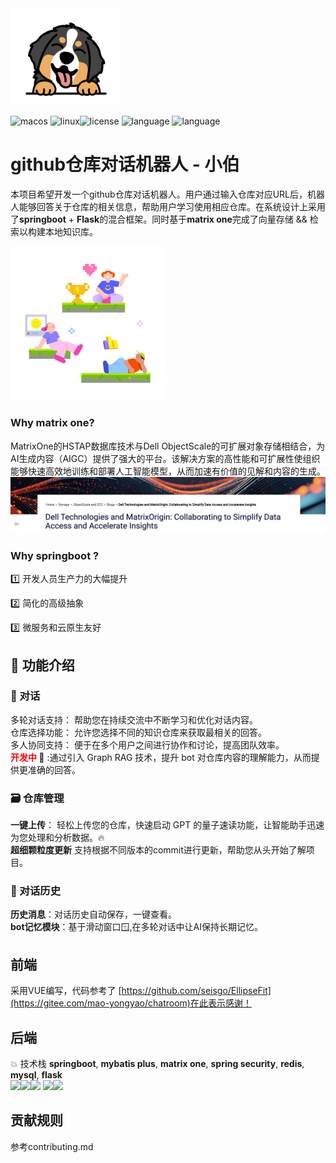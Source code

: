  

<img src="./img/bobo.png" alt="8bit-gamepad" style="zoom:50%;" />

<img src="https://img.shields.io/badge/platform-MacOS-white.svg" alt="macos"/> <img src="https://img.shields.io/badge/platform-Linux-9cf.svg" alt="linux"/><img src="https://img.shields.io/badge/License-Apache%202.0-red.svg" alt="license"/> <img src="https://img.shields.io/badge/Language-Java-blue.svg" alt="language"/> <img src="https://img.shields.io/badge/Language-Python-green.svg" alt="language"/>
<br>

# github仓库对话机器人 - 小伯

本项目希望开发一个github仓库对话机器人。用户通过输入仓库对应URL后，机器人能够回答关于仓库的相关信息，帮助用户学习使用相应仓库。在系统设计上采用了**springboot** + **Flask**的混合框架。同时基于**matrix one**完成了向量存储 && 检索以构建本地知识库。

<img src="./img/2.png" alt="8bit-gamepad" style="zoom: 67%;" />

### Why matrix one?

MatrixOne的HSTAP数据库技术与Dell ObjectScale的可扩展对象存储相结合，为AI生成内容（AIGC）提供了强大的平台。该解决方案的高性能和可扩展性使组织能够快速高效地训练和部署人工智能模型，从而加速有价值的见解和内容的生成。![dellmatrix](./img/dellmatrix.png)



### Why springboot ?

:one: 开发人员生产力的大幅提升

:two: 简化的高级抽象

:three: 微服务和云原生友好



## 💪  功能介绍

### 💬 对话

多轮对话支持： 帮助您在持续交流中不断学习和优化对话内容。<br>
仓库选择功能： 允许您选择不同的知识仓库来获取最相关的回答。<br>
多人协同支持： 便于在多个用户之间进行协作和讨论，提高团队效率。<br>
**<font color = red>开发中​ </font>**:briefcase: :通过引入 Graph RAG 技术，提升 bot 对仓库内容的理解能力，从而提供更准确的回答。

### :card_file_box: 仓库管理
**一键上传**： 轻松上传您的仓库，快速启动 GPT 的量子速读功能，让智能助手迅速为您处理和分析数据。:fire:<br>
**超细颗粒度更新** 支持根据不同版本的commit进行更新，帮助您从头开始了解项目。

### 📜 对话历史

**历史消息**：对话历史自动保存，一键查看。<br>
**bot记忆模块**：基于滑动窗口🪟,在多轮对话中让AI保持长期记忆。

## 前端
采用VUE编写，代码参考了 [https://github.com/seisgo/EllipseFit](https://gitee.com/mao-yongyao/chatroom)在此表示感谢！





## 后端
💥 技术栈 **springboot**, **mybatis plus**, **matrix one**, **spring security**, **redis**, **mysql**, **flask** <br>
  <code><img width="10%" src="https://www.vectorlogo.zone/logos/java/java-ar21.svg"></code><img width="10%" src="https://www.vectorlogo.zone/logos/springio/springio-ar21.svg"><code><img width="10%" src="https://www.vectorlogo.zone/logos/mysql/mysql-ar21.svg"></code>  <code><img width="10%" src="https://www.vectorlogo.zone/logos/redis/redis-ar21.svg"></code><img width="10%" src="https://www.vectorlogo.zone/logos/pocoo_flask/pocoo_flask-ar21.svg">

## 贡献规则
参考contributing.md

